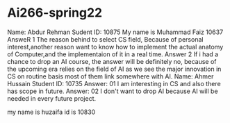 # Ai266-spring22
Name: Abdur Rehman
Sudent ID: 10875
My name is Muhammad Faiz 10637
AnsweR 1 The reason behind to select CS field, Because of personal interest,another reason want to know how to implement the actual anatomy of Computer,and the implementaion of it in a real time.
Answer 2 If i had a chance to drop an AI course, the answer will be definitely no, because of the upcoming era relies on the field of AI as we see the major innovation in CS on routine basis most of them link somewhere with AI.
Name: Ahmer Hussain
Student ID: 10735
Answer: 01
I am interesting in CS and also there has scope in future.
Answer: 02
I don't want to drop AI because AI will be needed in every future project.

my name is huzaifa id is 10830

